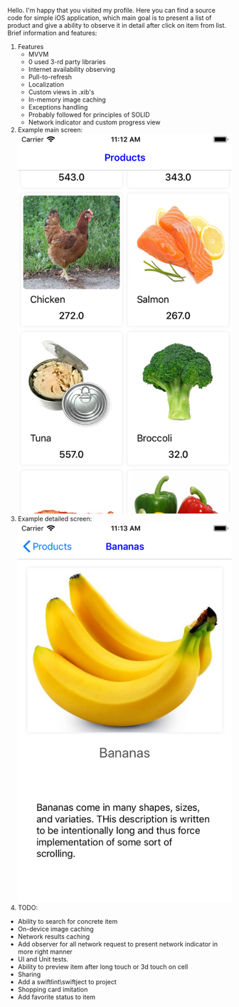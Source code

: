 Hello. I'm happy that you visited my profile. Here you can find a source code for simple iOS application, which main goal is to present a list of product and give a ability to observe it in detail after click on item from list.
Brief information and features:
1. Features
    * MVVM
    * 0 used 3-rd party libraries
    * Internet availability observing
    * Pull-to-refresh
    * Localization
    * Custom views in .xib's
    * In-memory image caching
    * Exceptions handling
    * Probably followed for principles of SOLID
    * Network indicator and custom progress view
2. Example main screen:
    ![Alt text](/screenshots/main.png?raw=true "Main screen")
3. Example detailed screen:
    ![Alt text](/screenshots/detailed.png?raw=true "Detailed screen")
4. TODO:
  - Ability to search for concrete item
  - On-device image caching
  - Network results caching
  - Add observer for all network request to present network indicator in more right manner
  - UI and Unit tests.
  - Ability to preview item after long touch or 3d touch on cell
  - Sharing
  - Add a swiftlint\swiftject to project
  - Shopping card imitation
  - Add favorite status to item
